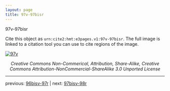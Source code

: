 ```yaml
---
layout: page
title: 97v-97bisr
---
```


97v-97bisr

Cite this object as `urn:cite2:hmt:e3pages.v1:97v-97bisr`.  The full image is linked to a citation tool you can use to cite regions of the image.

[![97v](http://www.homermultitext.org/iipsrv?IIIF=/project/homer/pyramidal/deepzoom/hmt/e3bifolio/v1/E3_97v_97bisr.tif/full/800,/0/default.jpg)](http://www.homermultitext.org/ict2/?urn=urn:cite2:hmt:e3bifolio.v1:E3_97v_97bisr) 

<p style="text-align: center; font-style: italic;">Creative Commons Non-Commerical, Attribution, Share-Alike, Creative Commons Attribution-NonCommercial-ShareAlike 3.0 Unported License</p>

---

previous: [96bisv-97r](../96bisv-97r/) | next: [97bisv-98r](../97bisv-98r/)